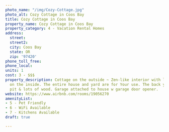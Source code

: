 ```yaml
---
photo_name: "/img/Cozy-Cottage.jpg"
photo_alt: Cozy Cottage in Coos Bay
title: Cozy Cottage in Coos Bay
property_name: Cozy Cottage in Coos Bay
property_category: 4 - Vacation Rental Homes
address:
  street: 
  street2: 
  city: Coos Bay
  state: OR
  zip: '97420'
phone_toll_free: 
phone_local: 
units: 1
cost: 3 - $$$
property_description: Cottage on the outside ~ Zen-like interior with lots of color
  on the inside. The entire house and yard are for Your use. The back yard has a fire
  pit & lots of wood. Garage attached to house w garage door opener.
website: https://www.airbnb.com/rooms/19056270
amenityList:
- 5 - Pet Friendly
- 6 - WiFi Available
- 7 - Kitchens Available
draft: true

---
```


